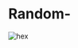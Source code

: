# Random-

![hex](![techno](https://user-images.githubusercontent.com/60772854/159296997-993acb20-a253-427a-85a0-6e11fffd5dc5.png))
